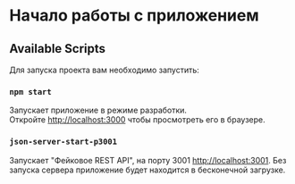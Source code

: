 # Начало работы с приложением

## Available Scripts

Для запуска проекта вам необходимо запустить:

### `npm start`

Запускает приложение в режиме разработки.\
Откройте [http://localhost:3000](http://localhost:3000) чтобы просмотреть его в браузере.

### `json-server-start-p3001`

Запускает "Фейковое REST API", на порту 3001 [http://localhost:3001](http://localhost:3001). Без запуска сервера приложение будет находится в бесконечной загрузке.
